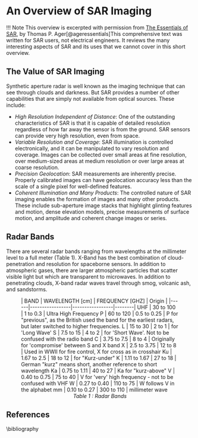 # An Overview of SAR Imaging

!!! Note
    This overview is excerpted with permission from [The Essentials of SAR](https://www.amazon.com/dp/B09CGKTLZV/ref=cm_sw_em_r_mt_dp_H9NDBJSVREXRK5PA4Z58), by Thomas P. Ager[@ageressentials]This comprehensive text was written for SAR users, not electrical engineers. It reviews the many interesting aspects of SAR and its uses that we cannot cover in this short overview.

## The Value of SAR Imaging
Synthetic aperture radar is well known as the imaging technique that can see through clouds and darkness. But SAR provides a number of other capabilities that are simply not available from optical sources. These include:

* *High Resolution Independent of Distance*: One of the outstanding characteristics of SAR is that it is capable of detailed resolution regardless of how far away the sensor is from the ground. SAR sensors can provide very high resolution, even from space.
* *Variable Resolution and Coverage*: SAR illumination is controlled electronically, and it can be manipulated to vary resolution and coverage. Images can be collected over small areas at fine resolution, over medium-sized areas at medium resolution or over large areas at coarse resolution.
* *Precision Geolocation*: SAR measurements are inherently precise. Properly calibrated images can have geolocation accuracy less than the scale of a single pixel for well-defined features.
* *Coherent Illumination and Many Products*: The controlled nature of SAR imaging enables the formation of images and many other products. These include sub-aperture image stacks that highlight glinting features and motion, dense elevation models, precise measurements of surface motion, and amplitude and coherent change images or series.

## Radar Bands
There are several radar bands ranging from wavelengths at the millimeter level to a full meter (Table 1). X-Band has the best combination of cloud-penetration and resolution for spaceborne sensors. 
In addition to atmospheric gases, there are larger atmospheric particles that scatter visible light but which are transparent to microwaves. In addition to penetrating clouds, X-band radar waves travel through smog, volcanic ash, and sandstorms. 

<figure markdown>
| BAND | WAVELENGTH [cm] | FREQUENCY [GHZ] | Origin |
|------|-----------------|-----------------|--------|
UHF | 30 to 100 | 1 to 0.3 | Ultra High Frequency 
P | 60 to 120 | 0.5 to 0.25 | P for "previous", as the British used the band for the earliest radars, but later switched to higher frequencies. 
L  | 15 to 30 | 2 to 1 | for 'Long Wave' 
S | 7.5 to 15 | 4 to 2 | for 'Short Wave'. Not to be confused with the radio band 
C | 3.75 to 7.5 | 8 to 4 | Originally for 'compromise' between S and X band 
X | 2.5 to 3.75 | 12 to 8 | Used in WWII for fire control, X for cross as in crosshair  
Ku | 1.67 to 2.5 | 18 to 12 | for "Kurz-under" 
K | 1.11 to 1.67 | 27 to 18 | German "kurz" means short, another reference to short wavelength 
Ka | 0.75 to 1.11 | 40 to 27 | Ka for "kurz-above" 
V | 0.40 to 0.75 | 75 to 40 | V for 'very' high frequency - not to be confused with VHF 
W | 0.27 to 0.40 | 110 to 75 | W follows V in the alphabet 
mm | 0.10 to 0.27 | 300 to 110 | millimeter wave 
<figcaption align = "center"><em>Table 1 : Radar Bands</em></figcaption>
</figure>

## References
\bibliography
